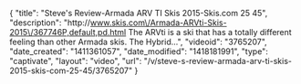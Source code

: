 {
    "title": "Steve's Review-Armada ARV TI Skis 2015-Skis.com 25 45",
    "description": "http:\/\/www.skis.com\/Armada-ARVti-Skis-2015\/367746P,default,pd.html The ARVti is a ski that has a totally different feeling than other Armada skis. The Hybrid...",
    "videoid": "3765207",
    "date_created": "1411361057",
    "date_modified": "1418181991",
    "type": "captivate",
    "layout": "video",
    "url": "\/v\/steve-s-review-armada-arv-ti-skis-2015-skis-com-25-45\/3765207"
}